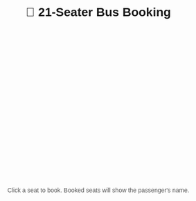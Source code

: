 <!DOCTYPE html>
<html lang="en">
<head>
  <meta charset="UTF-8">
  <title>21 Seater Bus Booking</title>
  <style>
    body {
      font-family: Arial, sans-serif;
      text-align: center;
      padding: 20px;
    }

    h1 {
      margin-bottom: 20px;
    }

    .bus {
      display: flex;
      justify-content: center;
      gap: 40px;
      margin-bottom: 30px;
    }

    .column {
      display: grid;
      grid-template-rows: repeat(4, 70px);
      gap: 15px;
    }

    .row {
      display: flex;
      flex-direction: row;
      gap: 15px;
    }

    .back-row {
      display: flex;
      justify-content: center;
      gap: 15px;
    }

    .seat {
      width: 60px;
      height: 60px;
      background-color: #4caf50;
      border-radius: 8px;
      color: white;
      font-size: 13px;
      display: flex;
      flex-direction: column;
      align-items: center;
      justify-content: center;
      cursor: pointer;
    }

    .seat.booked {
      background-color: #d32f2f;
      cursor: not-allowed;
    }

    .seat span {
      font-size: 11px;
    }

    #note {
      font-size: 14px;
      color: #555;
    }
  </style>
</head>
<body>
  <h1>🚌 21-Seater Bus Booking</h1>

  <div class="bus">
    <div class="column" id="left-column"></div>
    <div class="column" id="right-column"></div>
  </div>

  <div class="back-row" id="back-row"></div>

  <p id="note">Click a seat to book. Booked seats will show the passenger's name.</p>

  <script>
    const totalSeats = 21;
    const leftColumn = document.getElementById('left-column');
    const rightColumn = document.getElementById('right-column');
    const backRow = document.getElementById('back-row');

    const seats = [];

    for (let i = 1; i <= totalSeats; i++) {
      seats.push({ number: i, booked: false, name: '' });
    }

    function createSeat(seat) {
      const seatDiv = document.createElement('div');
      seatDiv.className = 'seat' + (seat.booked ? ' booked' : '');
      seatDiv.innerHTML = `<strong>${seat.number}</strong><span>${seat.booked ? seat.name : ''}</span>`;
      seatDiv.onclick = () => {
        if (!seat.booked) {
          const name = prompt(`Enter passenger name for seat ${seat.number}:`);
          if (name && name.trim() !== '') {
            seat.booked = true;
            seat.name = name.trim();
            renderSeats();
          }
        }
      };
      return seatDiv;
    }

    function renderSeats() {
      leftColumn.innerHTML = '';
      rightColumn.innerHTML = '';
      backRow.innerHTML = '';

      // Left side: seats 1-8
      for (let i = 0; i < 4; i++) {
        const row = document.createElement('div');
        row.className = 'row';
        row.appendChild(createSeat(seats[i * 2]));     // seat 1, 3, 5, 7
        row.appendChild(createSeat(seats[i * 2 + 1])); // seat 2, 4, 6, 8
        leftColumn.appendChild(row);
      }

      // Right side: seats 9-16
      for (let i = 0; i < 4; i++) {
        const row = document.createElement('div');
        row.className = 'row';
        row.appendChild(createSeat(seats[8 + i * 2]));     // seat 9, 11, 13, 15
        row.appendChild(createSeat(seats[8 + i * 2 + 1])); // seat 10, 12, 14, 16
        rightColumn.appendChild(row);
      }

      // Back row: seats 17–21
      for (let i = 16; i < 21; i++) {
        backRow.appendChild(createSeat(seats[i]));
      }
    }

    renderSeats();
  </script>
</body>
</html>
